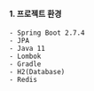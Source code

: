 #### 1. 프로젝트 환경
```
- Spring Boot 2.7.4
- JPA
- Java 11
- Lombok
- Gradle
- H2(Database)
- Redis
```
